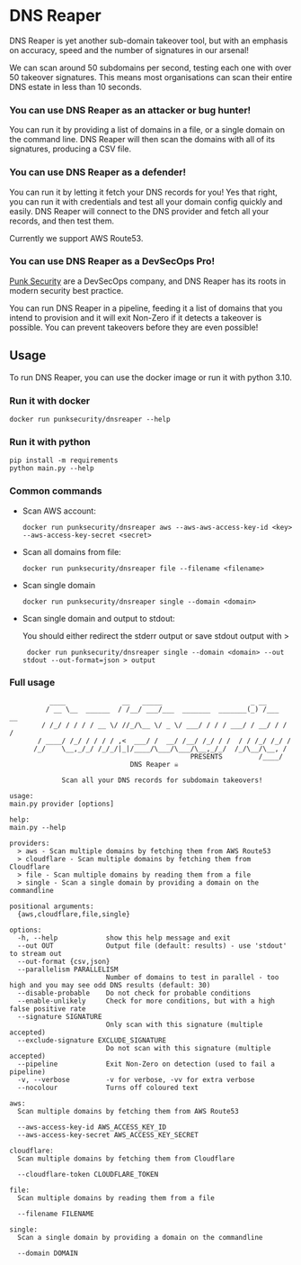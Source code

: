 # DNS Reaper

DNS Reaper is yet another sub-domain takeover tool, but with an emphasis on accuracy, speed and the number of signatures in our arsenal!

We can scan around 50 subdomains per second, testing each one with over 50 takeover signatures.
This means most organisations can scan their entire DNS estate in less than 10 seconds.

### You can use DNS Reaper as an attacker or bug hunter!

 You can run it by providing a list of domains in a file, or a single domain on the command line.  DNS Reaper will then scan the domains with all of its signatures, producing a CSV file.

### You can use DNS Reaper as a defender! 

You can run it by letting it fetch your DNS records for you!  Yes that right, you can run it with credentials and test all your domain config quickly and easily.  DNS Reaper will connect to the DNS provider and fetch all your records, and then test them.

Currently we support AWS Route53.

### You can use DNS Reaper as a DevSecOps Pro!
[Punk Security](https://www.punksecurity.co.uk) are a DevSecOps company, and DNS Reaper has its roots in modern security best practice.

You can run DNS Reaper in a pipeline, feeding it a list of domains that you intend to provision and it will exit Non-Zero if it detects a takeover is possible.  You can prevent takeovers before they are even possible!

## Usage 

To run DNS Reaper, you can use the docker image or run it with python 3.10.

### Run it with docker

``` docker run punksecurity/dnsreaper --help  ```

### Run it with python
``` 
pip install -m requirements
python main.py --help
```

### Common commands

* Scan AWS account:

    ``` docker run punksecurity/dnsreaper aws --aws-aws-access-key-id <key> --aws-access-key-secret <secret> ```
* Scan all domains from file:

    ``` docker run punksecurity/dnsreaper file --filename <filename> ```
* Scan single domain

    ``` docker run punksecurity/dnsreaper single --domain <domain> ```
* Scan single domain and output to stdout:

    You should either redirect the stderr output or save stdout output with >

    ``` docker run punksecurity/dnsreaper single --domain <domain> --out stdout --out-format=json > output```
### Full usage

```
          ____              __   _____                      _ __
         / __ \__  ______  / /__/ ___/___  _______  _______(_) /___  __
        / /_/ / / / / __ \/ //_/\__ \/ _ \/ ___/ / / / ___/ / __/ / / /
       / ____/ /_/ / / / / ,<  ___/ /  __/ /__/ /_/ / /  / / /_/ /_/ /
      /_/    \__,_/_/ /_/_/|_|/____/\___/\___/\__,_/_/  /_/\__/\__, /
                                             PRESENTS         /____/
                              DNS Reaper ☠️

             Scan all your DNS records for subdomain takeovers!

usage:
main.py provider [options]

help:
main.py --help

providers:
  > aws - Scan multiple domains by fetching them from AWS Route53
  > cloudflare - Scan multiple domains by fetching them from Cloudflare
  > file - Scan multiple domains by reading them from a file
  > single - Scan a single domain by providing a domain on the commandline

positional arguments:
  {aws,cloudflare,file,single}

options:
  -h, --help            show this help message and exit
  --out OUT             Output file (default: results) - use 'stdout' to stream out
  --out-format {csv,json}
  --parallelism PARALLELISM
                        Number of domains to test in parallel - too high and you may see odd DNS results (default: 30)
  --disable-probable    Do not check for probable conditions
  --enable-unlikely     Check for more conditions, but with a high false positive rate
  --signature SIGNATURE
                        Only scan with this signature (multiple accepted)
  --exclude-signature EXCLUDE_SIGNATURE
                        Do not scan with this signature (multiple accepted)
  --pipeline            Exit Non-Zero on detection (used to fail a pipeline)
  -v, --verbose         -v for verbose, -vv for extra verbose
  --nocolour            Turns off coloured text

aws:
  Scan multiple domains by fetching them from AWS Route53

  --aws-access-key-id AWS_ACCESS_KEY_ID
  --aws-access-key-secret AWS_ACCESS_KEY_SECRET

cloudflare:
  Scan multiple domains by fetching them from Cloudflare

  --cloudflare-token CLOUDFLARE_TOKEN

file:
  Scan multiple domains by reading them from a file

  --filename FILENAME

single:
  Scan a single domain by providing a domain on the commandline

  --domain DOMAIN
```
